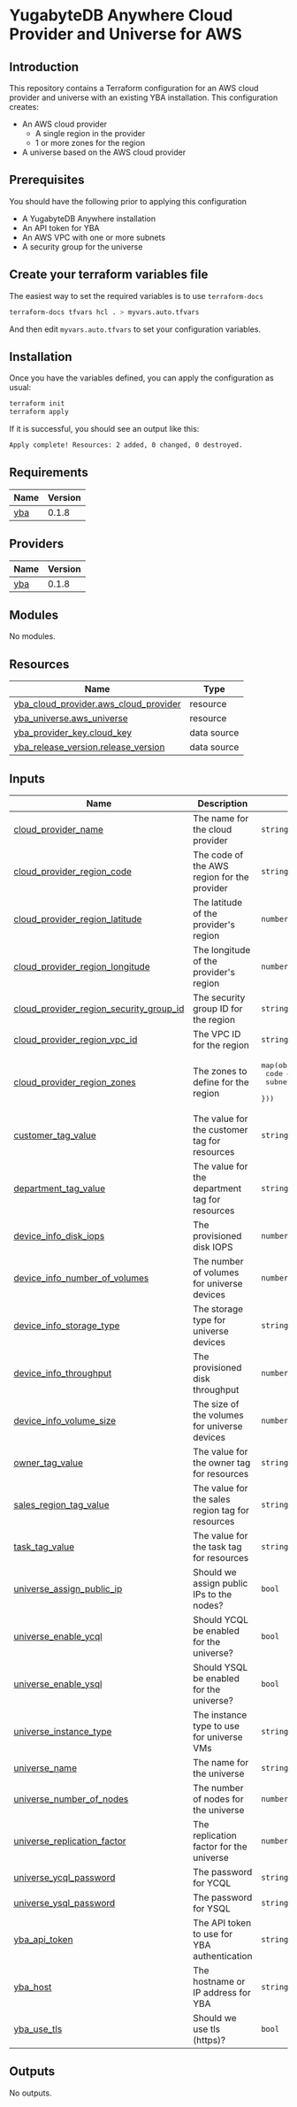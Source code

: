 # YugabyteDB Anywhere Cloud Provider and Universe for AWS

## Introduction

This repository contains a Terraform configuration for an AWS cloud provider and universe with an existing YBA installation.  This configuration creates:

* An AWS cloud provider 
    * A single region in the provider
    * 1 or more zones for the region
* A universe based on the AWS cloud provider

## Prerequisites

You should have the following prior to applying this configuration

* A YugabyteDB Anywhere installation
* An API token for YBA
* An AWS VPC with one or more subnets
* A security group for the universe

## Create your terraform variables file

The easiest way to set the required variables is to use `terraform-docs`
```bash
terraform-docs tfvars hcl . > myvars.auto.tfvars
```

And then edit `myvars.auto.tfvars` to set your configuration variables.

## Installation

Once you have the variables defined, you can apply the configuration as usual:

```bash
terraform init
terraform apply
```
If it is successful, you should see an output like this:

```bash
Apply complete! Resources: 2 added, 0 changed, 0 destroyed.
```
<!-- BEGIN_TF_DOCS -->
## Requirements

| Name | Version |
|------|---------|
| <a name="requirement_yba"></a> [yba](#requirement\_yba) | 0.1.8 |

## Providers

| Name | Version |
|------|---------|
| <a name="provider_yba"></a> [yba](#provider\_yba) | 0.1.8 |

## Modules

No modules.

## Resources

| Name | Type |
|------|------|
| [yba_cloud_provider.aws_cloud_provider](https://registry.terraform.io/providers/yugabyte/yba/0.1.8/docs/resources/cloud_provider) | resource |
| [yba_universe.aws_universe](https://registry.terraform.io/providers/yugabyte/yba/0.1.8/docs/resources/universe) | resource |
| [yba_provider_key.cloud_key](https://registry.terraform.io/providers/yugabyte/yba/0.1.8/docs/data-sources/provider_key) | data source |
| [yba_release_version.release_version](https://registry.terraform.io/providers/yugabyte/yba/0.1.8/docs/data-sources/release_version) | data source |

## Inputs

| Name | Description | Type | Default | Required |
|------|-------------|------|---------|:--------:|
| <a name="input_cloud_provider_name"></a> [cloud\_provider\_name](#input\_cloud\_provider\_name) | The name for the cloud provider | `string` | n/a | yes |
| <a name="input_cloud_provider_region_code"></a> [cloud\_provider\_region\_code](#input\_cloud\_provider\_region\_code) | The code of the AWS region for the provider | `string` | n/a | yes |
| <a name="input_cloud_provider_region_latitude"></a> [cloud\_provider\_region\_latitude](#input\_cloud\_provider\_region\_latitude) | The latitude of the provider's region | `number` | n/a | yes |
| <a name="input_cloud_provider_region_longitude"></a> [cloud\_provider\_region\_longitude](#input\_cloud\_provider\_region\_longitude) | The longitude of the provider's region | `number` | n/a | yes |
| <a name="input_cloud_provider_region_security_group_id"></a> [cloud\_provider\_region\_security\_group\_id](#input\_cloud\_provider\_region\_security\_group\_id) | The security group ID for the region | `string` | n/a | yes |
| <a name="input_cloud_provider_region_vpc_id"></a> [cloud\_provider\_region\_vpc\_id](#input\_cloud\_provider\_region\_vpc\_id) | The VPC ID for the region | `string` | n/a | yes |
| <a name="input_cloud_provider_region_zones"></a> [cloud\_provider\_region\_zones](#input\_cloud\_provider\_region\_zones) | The zones to define for the region | <pre>map(object({<br>    code      = string<br>    subnet_id = string<br>  }))</pre> | n/a | yes |
| <a name="input_customer_tag_value"></a> [customer\_tag\_value](#input\_customer\_tag\_value) | The value for the customer tag for resources | `string` | n/a | yes |
| <a name="input_department_tag_value"></a> [department\_tag\_value](#input\_department\_tag\_value) | The value for the department tag for resources | `string` | n/a | yes |
| <a name="input_device_info_disk_iops"></a> [device\_info\_disk\_iops](#input\_device\_info\_disk\_iops) | The provisioned disk IOPS | `number` | `3000` | no |
| <a name="input_device_info_number_of_volumes"></a> [device\_info\_number\_of\_volumes](#input\_device\_info\_number\_of\_volumes) | The number of volumes for universe devices | `number` | `1` | no |
| <a name="input_device_info_storage_type"></a> [device\_info\_storage\_type](#input\_device\_info\_storage\_type) | The storage type for universe devices | `string` | n/a | yes |
| <a name="input_device_info_throughput"></a> [device\_info\_throughput](#input\_device\_info\_throughput) | The provisioned disk throughput | `number` | `125` | no |
| <a name="input_device_info_volume_size"></a> [device\_info\_volume\_size](#input\_device\_info\_volume\_size) | The size of the volumes for universe devices | `number` | n/a | yes |
| <a name="input_owner_tag_value"></a> [owner\_tag\_value](#input\_owner\_tag\_value) | The value for the owner tag for resources | `string` | n/a | yes |
| <a name="input_sales_region_tag_value"></a> [sales\_region\_tag\_value](#input\_sales\_region\_tag\_value) | The value for the sales region tag for resources | `string` | n/a | yes |
| <a name="input_task_tag_value"></a> [task\_tag\_value](#input\_task\_tag\_value) | The value for the task tag for resources | `string` | n/a | yes |
| <a name="input_universe_assign_public_ip"></a> [universe\_assign\_public\_ip](#input\_universe\_assign\_public\_ip) | Should we assign public IPs to the nodes? | `bool` | `false` | no |
| <a name="input_universe_enable_ycql"></a> [universe\_enable\_ycql](#input\_universe\_enable\_ycql) | Should YCQL be enabled for the universe? | `bool` | `true` | no |
| <a name="input_universe_enable_ysql"></a> [universe\_enable\_ysql](#input\_universe\_enable\_ysql) | Should YSQL be enabled for the universe? | `bool` | `true` | no |
| <a name="input_universe_instance_type"></a> [universe\_instance\_type](#input\_universe\_instance\_type) | The instance type to use for universe VMs | `string` | n/a | yes |
| <a name="input_universe_name"></a> [universe\_name](#input\_universe\_name) | The name for the universe | `string` | n/a | yes |
| <a name="input_universe_number_of_nodes"></a> [universe\_number\_of\_nodes](#input\_universe\_number\_of\_nodes) | The number of nodes for the universe | `number` | `3` | no |
| <a name="input_universe_replication_factor"></a> [universe\_replication\_factor](#input\_universe\_replication\_factor) | The replication factor for the universe | `number` | `3` | no |
| <a name="input_universe_ycql_password"></a> [universe\_ycql\_password](#input\_universe\_ycql\_password) | The password for YCQL | `string` | n/a | yes |
| <a name="input_universe_ysql_password"></a> [universe\_ysql\_password](#input\_universe\_ysql\_password) | The password for YSQL | `string` | n/a | yes |
| <a name="input_yba_api_token"></a> [yba\_api\_token](#input\_yba\_api\_token) | The API token to use for YBA authentication | `string` | n/a | yes |
| <a name="input_yba_host"></a> [yba\_host](#input\_yba\_host) | The hostname or IP address for YBA | `string` | n/a | yes |
| <a name="input_yba_use_tls"></a> [yba\_use\_tls](#input\_yba\_use\_tls) | Should we use tls (https)? | `bool` | `true` | no |

## Outputs

No outputs.
<!-- END_TF_DOCS -->